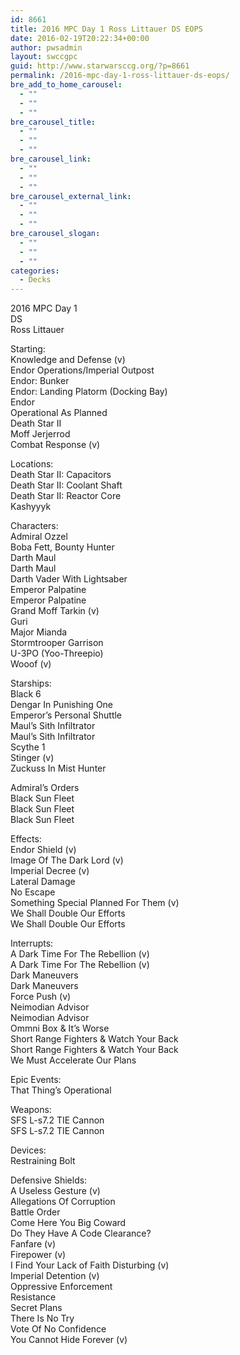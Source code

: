 ```yaml
---
id: 8661
title: 2016 MPC Day 1 Ross Littauer DS EOPS
date: 2016-02-19T20:22:34+00:00
author: pwsadmin
layout: swccgpc
guid: http://www.starwarsccg.org/?p=8661
permalink: /2016-mpc-day-1-ross-littauer-ds-eops/
bre_add_to_home_carousel:
  - ""
  - ""
  - ""
bre_carousel_title:
  - ""
  - ""
  - ""
bre_carousel_link:
  - ""
  - ""
  - ""
bre_carousel_external_link:
  - ""
  - ""
  - ""
bre_carousel_slogan:
  - ""
  - ""
  - ""
categories:
  - Decks
---
```

2016 MPC Day 1  
DS  
Ross Littauer

Starting:  
Knowledge and Defense (v)  
Endor Operations/Imperial Outpost  
Endor: Bunker  
Endor: Landing Platorm (Docking Bay)  
Endor  
Operational As Planned  
Death Star II  
Moff Jerjerrod  
Combat Response (v)

Locations:  
Death Star II: Capacitors  
Death Star II: Coolant Shaft  
Death Star II: Reactor Core  
Kashyyyk

Characters:  
Admiral Ozzel  
Boba Fett, Bounty Hunter  
Darth Maul  
Darth Maul  
Darth Vader With Lightsaber  
Emperor Palpatine  
Emperor Palpatine  
Grand Moff Tarkin (v)  
Guri  
Major Mianda  
Stormtrooper Garrison  
U-3PO (Yoo-Threepio)  
Wooof (v)

Starships:  
Black 6  
Dengar In Punishing One  
Emperor&#8217;s Personal Shuttle  
Maul&#8217;s Sith Infiltrator  
Maul&#8217;s Sith Infiltrator  
Scythe 1  
Stinger (v)  
Zuckuss In Mist Hunter

Admiral&#8217;s Orders  
Black Sun Fleet  
Black Sun Fleet  
Black Sun Fleet

Effects:  
Endor Shield (v)  
Image Of The Dark Lord (v)  
Imperial Decree (v)  
Lateral Damage  
No Escape  
Something Special Planned For Them (v)  
We Shall Double Our Efforts  
We Shall Double Our Efforts

Interrupts:  
A Dark Time For The Rebellion (v)  
A Dark Time For The Rebellion (v)  
Dark Maneuvers  
Dark Maneuvers  
Force Push (v)  
Neimodian Advisor  
Neimodian Advisor  
Ommni Box & It&#8217;s Worse  
Short Range Fighters & Watch Your Back  
Short Range Fighters & Watch Your Back  
We Must Accelerate Our Plans

Epic Events:  
That Thing&#8217;s Operational

Weapons:  
SFS L-s7.2 TIE Cannon  
SFS L-s7.2 TIE Cannon

Devices:  
Restraining Bolt

Defensive Shields:  
A Useless Gesture (v)  
Allegations Of Corruption  
Battle Order  
Come Here You Big Coward  
Do They Have A Code Clearance?  
Fanfare (v)  
Firepower (v)  
I Find Your Lack of Faith Disturbing (v)  
Imperial Detention (v)  
Oppressive Enforcement  
Resistance  
Secret Plans  
There Is No Try  
Vote Of No Confidence  
You Cannot Hide Forever (v)